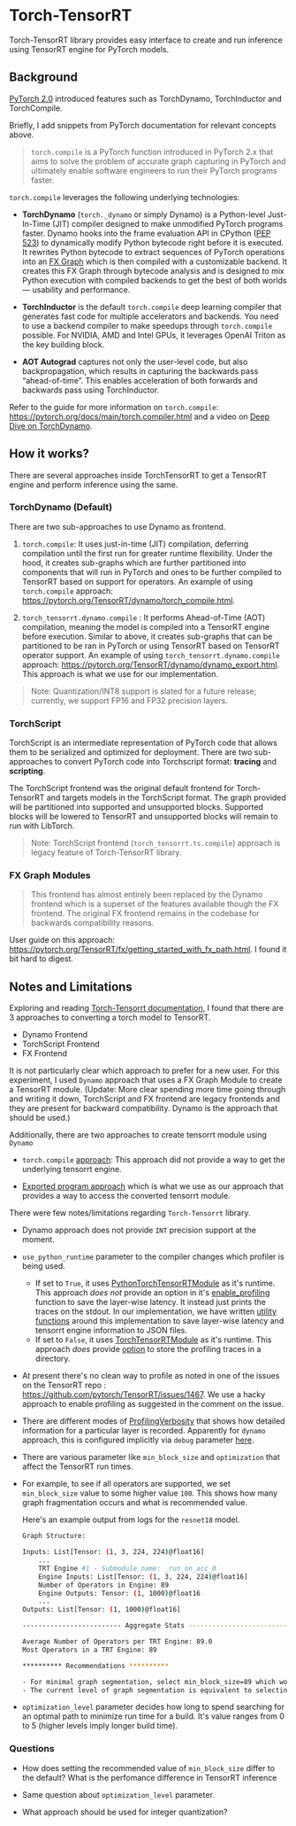 # Torch-TensorRT

Torch-TensorRT library provides easy interface to create and run inference using TensorRT engine for PyTorch models.

## Background

[PyTorch 2.0](https://pytorch.org/get-started/pytorch-2.0/) introduced features such as TorchDynamo, TorchInductor and TorchCompile.

Briefly, I add snippets from PyTorch documentation for relevant concepts above.

> `torch.compile` is a PyTorch function introduced in PyTorch 2.x that aims to solve the problem of accurate graph capturing in PyTorch and ultimately enable software engineers to run their PyTorch programs faster.

`torch.compile` leverages the following underlying technologies:

- **TorchDynamo** (`torch._dynamo` or simply Dynamo) is a Python-level Just-In-Time (JIT) compiler designed to make unmodified PyTorch programs faster. Dynamo hooks into the frame evaluation API in CPython ([PEP 523](https://peps.python.org/pep-0523/)) to dynamically modify Python bytecode right before it is executed. It rewrites Python bytecode to extract sequences of PyTorch operations into an [FX Graph](https://pytorch.org/docs/stable/fx.html) which is then compiled with a customizable backend. It creates this FX Graph through bytecode analysis and is designed to mix Python execution with compiled backends to get the best of both worlds — usability and performance.

- **TorchInductor** is the default `torch.compile` deep learning compiler that generates fast code for multiple accelerators and backends. You need to use a backend compiler to make speedups through `torch.compile` possible. For NVIDIA, AMD and Intel GPUs, it leverages OpenAI Triton as the key building block.

- **AOT Autograd** captures not only the user-level code, but also backpropagation, which results in capturing the backwards pass “ahead-of-time”. This enables acceleration of both forwards and backwards pass using TorchInductor.

Refer to the guide for more information on `torch.compile`: <https://pytorch.org/docs/main/torch.compiler.html> and a video on [Deep Dive on TorchDynamo](https://www.youtube.com/watch?v=5FNHwPIyHr8&list=PL_lsbAsL_o2CQr8oh5sNWt96yWQphNEzM&index=4).

## How it works?

There are several approaches inside TorchTensorRT to get a TensorRT engine and perform inference using the same.

### TorchDynamo (Default)

There are two sub-approaches to use Dynamo as frontend.

1. `torch.compile`: It uses just-in-time (JIT) compilation, deferring compilation until the first run for greater runtime flexibility. Under the hood, it creates sub-graphs which are further partitioned into components that will run in PyTorch and ones to be further compiled to TensorRT based on support for operators. An example of using `torch.compile` approach: <https://pytorch.org/TensorRT/dynamo/torch_compile.html>.

2. `torch_tensorrt.dynamo.compile` : It performs Ahead-of-Time (AOT) compilation, meaning the model is compiled into a TensorRT engine before execution. Similar to above, it creates sub-graphs that can be partitioned to be ran in PyTorch or using TensorRT based on TensorRT operator support. An example of using `torch_tensorrt.dynamo.compile` approach: <https://pytorch.org/TensorRT/dynamo/dynamo_export.html>. This approach is what we use for our implementation.

> Note: Quantization/INT8 support is slated for a future release; currently, we support FP16 and FP32 precision layers.

### TorchScript

TorchScript is an intermediate representation of PyTorch code that allows them to be serialized and optimized for deployment. There are two sub-approaches to convert PyTorch code into Torchscript format: **tracing** and **scripting**.

The TorchScript frontend was the original default frontend for Torch-TensorRT and targets models in the TorchScript format. The graph provided will be partitioned into supported and unsupported blocks. Supported blocks will be lowered to TensorRT and unsupported blocks will remain to run with LibTorch.

> Note: TorchScript frontend (`torch_tensorrt.ts.compile`) approach is legacy feature of Torch-TensorRT library.

### FX Graph Modules

> This frontend has almost entirely been replaced by the Dynamo frontend which is a superset of the features available though the FX frontend. The original FX frontend remains in the codebase for backwards compatibility reasons.

User guide on this approach: <https://pytorch.org/TensorRT/fx/getting_started_with_fx_path.html>. I found it bit hard to digest.

## Notes and Limitations

Exploring and reading [Torch-Tensorrt documentation](https://pytorch.org/TensorRT/), I found that there are 3 approaches to converting a torch model to TensorRT.

- Dynamo Frontend
- TorchScript Frontend
- FX Frontend

It is not particularly clear which approach to prefer for a new user. For this experiment, I used `Dynamo` approach that uses a FX Graph Module to create a TensorRT module. (Update: More clear spending more time going through and writing it down, TorchScript and FX frontend are legacy frontends and they are present for backward compatibility. Dynamo is the approach that should be used.)

Additionally, there are two approaches to create tensorrt module using `Dynamo`

- `torch.compile` [approach](https://pytorch.org/TensorRT/dynamo/torch_compile.html): This approach did not provide a way to get the underlying tensorrt engine.

- [Exported program approach](https://pytorch.org/TensorRT/dynamo/dynamo_export.html) which is what we use as our approach that provides a way to access the converted tensorrt module.

There were few notes/limitations regarding `Torch-Tensorrt` library.

- Dynamo approach does not provide `INT` precision support at the moment.

- `use_python_runtime` parameter to the compiler changes which profiler is being used.
  - If set to `True`, it uses [PythonTorchTensorRTModule](https://github.com/pytorch/TensorRT/blob/d11ff5c14cb45c975b4a9698b211ebacf1a36bb7/py/torch_tensorrt/dynamo/runtime/_PythonTorchTensorRTModule.py#L26C7-L26C32) as it's runtime. This approach _does not_ provide an option in it's [enable_profiling](https://github.com/pytorch/TensorRT/blob/d11ff5c14cb45c975b4a9698b211ebacf1a36bb7/py/torch_tensorrt/dynamo/runtime/_PythonTorchTensorRTModule.py#L417) function to save the layer-wise latency. It instead just prints the traces on the stdout. In our implementation, we have written [utility functions](./trt_utils.py) around this implementation to save layer-wise latency and tensorrt engine information to JSON files.
  - If set to `False`, it uses [TorchTensorRTModule](https://github.com/pytorch/TensorRT/blob/d11ff5c14cb45c975b4a9698b211ebacf1a36bb7/py/torch_tensorrt/dynamo/runtime/_TorchTensorRTModule.py#L53) as it's runtime. This approach _does_ provide [option](https://github.com/pytorch/TensorRT/blob/d11ff5c14cb45c975b4a9698b211ebacf1a36bb7/py/torch_tensorrt/dynamo/runtime/_TorchTensorRTModule.py#L283) to store the profiling traces in a directory.

- At present there's no clean way to profile as noted in one of the issues on the TensorRT repo : <https://github.com/pytorch/TensorRT/issues/1467>. We use a hacky approach to enable profiling as suggested in the comment on the issue.

- There are different modes of [ProfilingVerbosity](https://docs.nvidia.com/deeplearning/tensorrt/developer-guide/index.html#engine-inspector) that shows how detailed information for a particular layer is recorded. Apparently for `dynamo` approach, this is configured implicitly via `debug` parameter [here](https://github.com/pytorch/TensorRT/blob/d11ff5c14cb45c975b4a9698b211ebacf1a36bb7/py/torch_tensorrt/dynamo/conversion/_TRTInterpreter.py#L214).

- There are various parameter like `min_block_size` and `optimization` that affect the TensorRT run times.

- For example, to see if all operators are supported, we set `min_block_size` value to some higher value `100`. This shows how many graph fragmentation occurs and what is recommended value.

    Here's an example output from logs for the `resnet18` model.

    ```bash
    Graph Structure:

    Inputs: List[Tensor: (1, 3, 224, 224)@float16]
        ...
        TRT Engine #1 - Submodule name: _run_on_acc_0
        Engine Inputs: List[Tensor: (1, 3, 224, 224)@float16]
        Number of Operators in Engine: 89
        Engine Outputs: Tensor: (1, 1000)@float16
        ...
    Outputs: List[Tensor: (1, 1000)@float16]

    ------------------------- Aggregate Stats -------------------------

    Average Number of Operators per TRT Engine: 89.0
    Most Operators in a TRT Engine: 89

    ********** Recommendations **********

    - For minimal graph segmentation, select min_block_size=89 which would generate 1 TRT engine(s)
    - The current level of graph segmentation is equivalent to selecting min_block_size=89 which generates 1 TRT engine(s)
    ```

- `optimization_level` parameter decides how long to spend searching for an optimal path to minimize run time for a build. It's value ranges from 0 to 5 (higher levels imply longer build time).

### Questions

- How does setting the recommended value of `min_block_size` differ to the default? What is the perfomance difference in TensorRT inference

- Same question about `optimization_level` parameter.

- What approach should be used for integer quantization?
